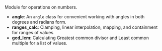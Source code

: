 Module for operations on numbers.

* **angle**: An `angle` class for convenient working with angles in both degrees and radians form.
* **ranges_calc**: Clamping, linear interpolation, mapping, and containment for ranges of values.
* **gcd_lcm**: Calculating Greatest common divisor and Least common multiple for a list of values.
